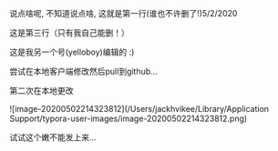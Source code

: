 说点啥呢, 不知道说点啥, 这就是第一行(谁也不许删了!)5/2/2020

这是第三行（只有我自己能删！）


这是我另一个号(yelloboy)编辑的 :)

尝试在本地客户端修改然后pull到github...

第二次在本地更改

![image-20200502214323812](/Users/jackhvikee/Library/Application Support/typora-user-images/image-20200502214323812.png)

试试这个嫩不能发上来...